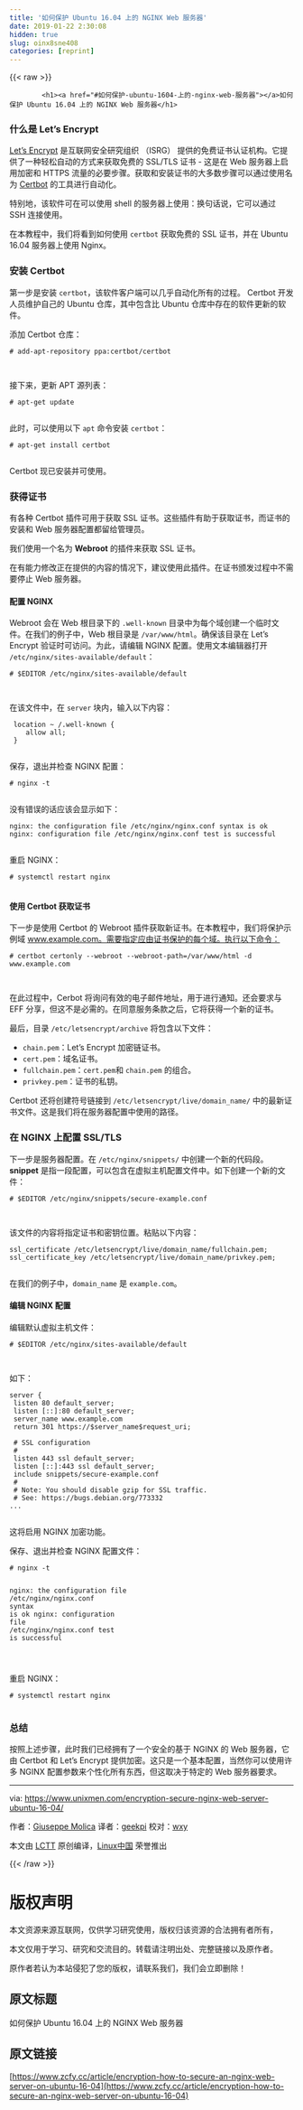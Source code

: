 ```yaml
---
title: '如何保护 Ubuntu 16.04 上的 NGINX Web 服务器' 
date: 2019-01-22 2:30:08
hidden: true
slug: oinx8sne408
categories: [reprint]
---
```


{{< raw >}}

            <h1><a href="#如何保护-ubuntu-1604-上的-nginx-web-服务器"></a>如何保护 Ubuntu 16.04 上的 NGINX Web 服务器</h1>
<h3><a href="#什么是-lets-encrypt"></a>什么是 Let’s Encrypt</h3>
<p><a href="https://letsencrypt.org/">Let’s Encrypt</a> 是互联网安全研究组织 （ISRG） 提供的免费证书认证机构。它提供了一种轻松自动的方式来获取免费的 SSL/TLS 证书 - 这是在 Web 服务器上启用加密和 HTTPS 流量的必要步骤。获取和安装证书的大多数步骤可以通过使用名为 <a href="https://certbot.eff.org/">Certbot</a> 的工具进行自动化。</p>
<p>特别地，该软件可在可以使用 shell 的服务器上使用：换句话说，它可以通过 SSH 连接使用。</p>
<p>在本教程中，我们将看到如何使用 <code>certbot</code> 获取免费的 SSL 证书，并在 Ubuntu 16.04 服务器上使用 Nginx。</p>
<h3><a href="#安装-certbot"></a>安装 Certbot</h3>
<p>第一步是安装 <code>certbot</code>，该软件客户端可以几乎自动化所有的过程。 Certbot 开发人员维护自己的 Ubuntu 仓库，其中包含比 Ubuntu 仓库中存在的软件更新的软件。</p>
<p>添加 Certbot 仓库：</p>
<pre><code class="hljs vim"># <span class="hljs-built_in">add</span>-apt-repository <span class="hljs-keyword">pp</span><span class="hljs-variable">a:certbot</span>/certbot

</code></pre><p>接下来，更新 APT 源列表：</p>
<pre><code class="hljs q"># apt-<span class="hljs-built_in">get</span> <span class="hljs-keyword">update</span>

</code></pre><p>此时，可以使用以下 <code>apt</code> 命令安装 <code>certbot</code>：</p>
<pre><code class="hljs shell"><span class="hljs-meta">#</span><span class="bash"> apt-get install certbot</span>

</code></pre><p>Certbot 现已安装并可使用。</p>
<h3><a href="#获得证书"></a>获得证书</h3>
<p>有各种 Certbot 插件可用于获取 SSL 证书。这些插件有助于获取证书，而证书的安装和 Web 服务器配置都留给管理员。</p>
<p>我们使用一个名为 <strong>Webroot</strong> 的插件来获取 SSL 证书。</p>
<p>在有能力修改正在提供的内容的情况下，建议使用此插件。在证书颁发过程中不需要停止 Web 服务器。</p>
<h4><a href="#配置-nginx"></a>配置 NGINX</h4>
<p>Webroot 会在 Web 根目录下的 <code>.well-known</code> 目录中为每个域创建一个临时文件。在我们的例子中，Web 根目录是 <code>/var/www/html</code>。确保该目录在 Let’s Encrypt 验证时可访问。为此，请编辑 NGINX 配置。使用文本编辑器打开 <code>/etc/nginx/sites-available/default</code>：</p>
<pre><code class="hljs gradle"># $EDITOR <span class="hljs-regexp">/etc/</span>nginx<span class="hljs-regexp">/sites-available/</span><span class="hljs-keyword">default</span>

</code></pre><p>在该文件中，在 <code>server</code> 块内，输入以下内容：</p>
<pre><code class="hljs crmsh"> <span class="hljs-keyword">location</span> <span class="hljs-title">~ /.well-known</span> {
    allow all;
 }

</code></pre><p>保存，退出并检查 NGINX 配置：</p>
<pre><code class="hljs shell"><span class="hljs-meta">#</span><span class="bash"> nginx -t</span>

</code></pre><p>没有错误的话应该会显示如下：</p>
<pre><code class="hljs vim">nginx: the configuration <span class="hljs-keyword">file</span> /etc/nginx/nginx.<span class="hljs-keyword">conf</span> <span class="hljs-keyword">syntax</span> <span class="hljs-keyword">is</span> ok
nginx: configuration <span class="hljs-keyword">file</span> /etc/nginx/nginx.<span class="hljs-keyword">conf</span> test <span class="hljs-keyword">is</span> successful

</code></pre><p>重启 NGINX：</p>
<pre><code class="hljs shell"><span class="hljs-meta">#</span><span class="bash"> systemctl restart nginx</span>

</code></pre><h4><a href="#使用-certbot-获取证书"></a>使用 Certbot 获取证书</h4>
<p>下一步是使用 Certbot 的 Webroot 插件获取新证书。在本教程中，我们将保护示例域 <a href="http://www.example.com%E3%80%82%E9%9C%80%E8%A6%81%E6%8C%87%E5%AE%9A%E5%BA%94%E7%94%B1%E8%AF%81%E4%B9%A6%E4%BF%9D%E6%8A%A4%E7%9A%84%E6%AF%8F%E4%B8%AA%E5%9F%9F%E3%80%82%E6%89%A7%E8%A1%8C%E4%BB%A5%E4%B8%8B%E5%91%BD%E4%BB%A4%EF%BC%9A">www.example.com。需要指定应由证书保护的每个域。执行以下命令：</a></p>
<pre><code class="hljs brainfuck"><span class="hljs-comment">#</span> <span class="hljs-comment">certbot</span> <span class="hljs-comment">certonly</span> <span class="hljs-literal">-</span><span class="hljs-literal">-</span><span class="hljs-comment">webroot</span> <span class="hljs-literal">-</span><span class="hljs-literal">-</span><span class="hljs-comment">webroot</span><span class="hljs-literal">-</span><span class="hljs-comment">path=/var/www/html</span> <span class="hljs-literal">-</span><span class="hljs-comment">d</span> <span class="hljs-comment">www</span><span class="hljs-string">.</span><span class="hljs-comment">example</span><span class="hljs-string">.</span><span class="hljs-comment">com</span>

</code></pre><p>在此过程中，Cerbot 将询问有效的电子邮件地址，用于进行通知。还会要求与 EFF 分享，但这不是必需的。在同意服务条款之后，它将获得一个新的证书。</p>
<p>最后，目录 <code>/etc/letsencrypt/archive</code> 将包含以下文件：</p>
<ul>
<li><code>chain.pem</code>：Let’s Encrypt 加密链证书。</li>
<li><code>cert.pem</code>：域名证书。</li>
<li><code>fullchain.pem</code>：<code>cert.pem</code>和 <code>chain.pem</code> 的组合。</li>
<li><code>privkey.pem</code>：证书的私钥。</li>
</ul>
<p>Certbot 还将创建符号链接到 <code>/etc/letsencrypt/live/domain_name/</code> 中的最新证书文件。这是我们将在服务器配置中使用的路径。</p>
<h3><a href="#在-nginx-上配置-ssltls"></a>在 NGINX 上配置 SSL/TLS</h3>
<p>下一步是服务器配置。在 <code>/etc/nginx/snippets/</code> 中创建一个新的代码段。 <strong>snippet</strong> 是指一段配置，可以包含在虚拟主机配置文件中。如下创建一个新的文件：</p>
<pre><code class="hljs shell"><span class="hljs-meta">#</span><span class="bash"> <span class="hljs-variable">$EDITOR</span> /etc/nginx/snippets/secure-example.conf</span>

</code></pre><p>该文件的内容将指定证书和密钥位置。粘贴以下内容：</p>
<pre><code class="hljs dts">ssl_certificate <span class="hljs-meta-keyword">/etc/</span>letsencrypt<span class="hljs-meta-keyword">/live/</span>domain_name/fullchain.pem;
ssl_certificate_key <span class="hljs-meta-keyword">/etc/</span>letsencrypt<span class="hljs-meta-keyword">/live/</span>domain_name/privkey.pem;

</code></pre><p>在我们的例子中，<code>domain_name</code> 是 <code>example.com</code>。</p>
<h4><a href="#编辑-nginx-配置"></a>编辑 NGINX 配置</h4>
<p>编辑默认虚拟主机文件：</p>
<pre><code class="hljs gradle"># $EDITOR <span class="hljs-regexp">/etc/</span>nginx<span class="hljs-regexp">/sites-available/</span><span class="hljs-keyword">default</span>

</code></pre><p>如下：</p>
<pre><code class="hljs nginx"><span class="hljs-section">server</span> {
 <span class="hljs-attribute">listen</span> <span class="hljs-number">80</span> default_server;
 <span class="hljs-attribute">listen</span> [::]:<span class="hljs-number">80</span> default_server;
 <span class="hljs-attribute">server_name</span> www.example.com
 return <span class="hljs-number">301</span> https://<span class="hljs-variable">$server_name</span><span class="hljs-variable">$request_uri</span>;

 <span class="hljs-comment"># SSL configuration</span>
 <span class="hljs-comment">#</span>
 <span class="hljs-attribute">listen</span> <span class="hljs-number">443</span> ssl default_server;
 <span class="hljs-attribute">listen</span> [::]:<span class="hljs-number">443</span> ssl default_server;
 <span class="hljs-attribute">include</span> snippets/secure-example.conf
 <span class="hljs-comment">#</span>
 <span class="hljs-comment"># <span class="hljs-doctag">Note:</span> You should disable gzip for SSL traffic.</span>
 <span class="hljs-comment"># See: https://bugs.debian.org/773332</span>
...

</code></pre><p>这将启用 NGINX 加密功能。</p>
<p>保存、退出并检查 NGINX 配置文件：</p>
<pre><code class="hljs vim"># nginx -t

nginx: the configuration <span class="hljs-keyword">file</span> /etc/nginx/nginx.<span class="hljs-keyword">conf</span> <span class="hljs-keyword">syntax</span> <span class="hljs-keyword">is</span> ok
nginx: configuration <span class="hljs-keyword">file</span> /etc/nginx/nginx.<span class="hljs-keyword">conf</span> test <span class="hljs-keyword">is</span> successful

</code></pre><p>重启 NGINX：</p>
<pre><code class="hljs shell"><span class="hljs-meta">#</span><span class="bash"> systemctl restart nginx</span>

</code></pre><h3><a href="#总结"></a>总结</h3>
<p>按照上述步骤，此时我们已经拥有了一个安全的基于 NGINX 的 Web 服务器，它由 Certbot 和 Let’s Encrypt 提供加密。这只是一个基本配置，当然你可以使用许多 NGINX 配置参数来个性化所有东西，但这取决于特定的 Web 服务器要求。</p>
<hr>
<p>via: <a href="https://www.unixmen.com/encryption-secure-nginx-web-server-ubuntu-16-04/">https://www.unixmen.com/encryption-secure-nginx-web-server-ubuntu-16-04/</a></p>
<p>作者：<a href="https://www.unixmen.com/author/tutan/">Giuseppe Molica</a> 译者：<a href="https://github.com/geekpi">geekpi</a> 校对：<a href="https://github.com/wxy">wxy</a></p>
<p>本文由 <a href="https://github.com/LCTT/TranslateProject">LCTT</a> 原创编译，<a href="https://linux.cn/">Linux中国</a> 荣誉推出</p>

          
{{< /raw >}}

# 版权声明
本文资源来源互联网，仅供学习研究使用，版权归该资源的合法拥有者所有，

本文仅用于学习、研究和交流目的。转载请注明出处、完整链接以及原作者。

原作者若认为本站侵犯了您的版权，请联系我们，我们会立即删除！

## 原文标题
如何保护 Ubuntu 16.04 上的 NGINX Web 服务器

## 原文链接
[https://www.zcfy.cc/article/encryption-how-to-secure-an-nginx-web-server-on-ubuntu-16-04](https://www.zcfy.cc/article/encryption-how-to-secure-an-nginx-web-server-on-ubuntu-16-04)

